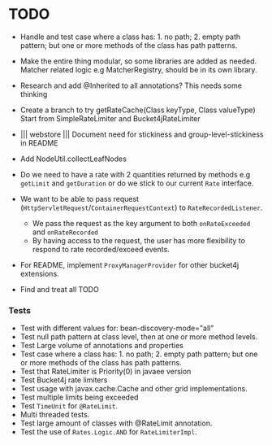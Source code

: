# TODO

- Handle and test case where a class has: 1. no path; 2. empty path pattern; but one or more methods of the class has path patterns.

- Make the entire thing modular, so some libraries are added as needed.
  Matcher related logic e.g MatcherRegistry, should be in its own library.
  
- Research and add @Inherited to all annotations? This needs some thinking
  
- Create a branch to try getRateCache(Class keyType, Class valueType)
  Start from SimpleRateLimiter and Bucket4jRateLimiter  

- ||| webstore ||| Document need for stickiness and group-level-stickiness in README
  
- Add NodeUtil.collectLeafNodes
  
- Do we need to have a rate with 2 quantities returned by methods e.g
  `getLimit` and `getDuration` or do we stick to our current `Rate` interface.
  
- We want to be able to pass request (`HttpServletRequest`/`ContainerRequestContext`) to `RateRecordedListener`.
  * We pass the request as the key argument to both `onRateExceeded` and `onRateRecorded`
  * By having access to the request, the user has more flexibility to respond to rate recorded/exceed events.
  
- For README, implement `ProxyManagerProvider` for other bucket4j extensions.

- Find and treat all TODO

### Tests

- Test with different values for: bean-discovery-mode="all"
- Test null path pattern at class level, then at one or more method levels.
- Test Large volume of annotations and properties
- Test case where a class has: 1. no path; 2. empty path pattern; but one or more methods of the class has path patterns.
- Test that RateLimiter is Priority(0) in javaee version
- Test Bucket4j rate limiters
- Test usage with javax.cache.Cache and other grid implementations.
- Test multiple limits being exceeded
- Test `TimeUnit` for `@RateLimit`.
- Multi threaded tests.
- Test large amount of classes with @RateLimit annotation.
- Test the use of `Rates.Logic.AND` for `RateLimiterImpl`.

